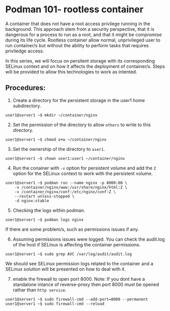 # Podman 101- rootless container
A container that does not have a root access privilege running in the background. This approach stem from a security perspective, that it is dangerous for a process to run as a root, and that it might be compromise
during its life cycle. Rootless container allow normal, unprivileged user to run container/s but without the ability to perform tasks that
requires priviledge access.

In this series, we will focus on persitent storage with its corresponding SELinux context and on how it affects the deployment of container/s. Steps will be provided to allow this technologies to work as intented.

## Procedures:

1. Create a directory for the persistent storage in the user1 home subdirectory.
```
user1@server1 ~$ mkdir ~/container/nginx
```
2. Set the permission of the directory to allow `others` to write to this directory.
```
user1@server1 ~$ chmod o+w ~/container/nginx
```
3. Set the ownership of the directory to `user1`.
```
user1@server1 ~$ chown user1:user1 ~/container/nginx
```
4. Run the conainer with `-v` option for persistent volume and add the `Z` option for the SELinux context to work with the persistent volume.
```
user1@server1 ~$ podman run --name nginx -p 8000:80 \
    -v /container/nginx/www:/usr/share/nginx/html:Z \
    -v /container/nginx/conf:/etc/nginx/conf:Z \
    --restart unless-stopped \
    -d nginx:stable
```
5. Checking the logs within podman.
```
user1@server1 ~$ podman logs nginx
```
If there are some problem/s, such as permissions issues if any.

6. Assuming permissions issues were logged. You can check the audit.log of the host if SELinux is affecting the container permissions.
```
user1@server1 ~$ sudo grep AVC /var/log/audit/audit.log
```
We should see SELinux permission logs related to the container and a SELinux solution will be presented on how to deal with it.

7. enable the firewall to open port 8000.
Note: If you dont have a standalone intance of reverse-proxy then port 8000 must be opened rathar than `http service`.
```
user1@server1 ~$ sudo firewall-cmd --add-port=8000 --permanent
user1@server1 ~$ sudo firewall-cmd --reload
```